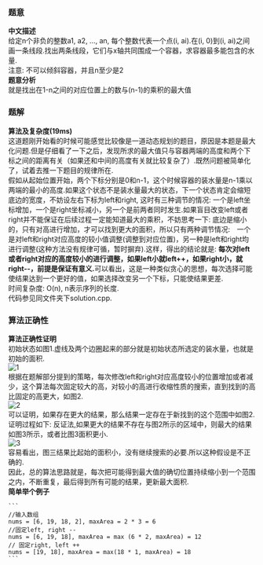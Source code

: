 ### 题意
**中文描述**  
给定n个非负的整数a1, a2, ..., an, 每个整数代表一个点(i, ai).在(i, 0)到(i, ai)之间画一条线段.找出两条线段，它们与x轴共同围成一个容器，求容器最多能包含的水量.  
注意: 不可以倾斜容器，并且n至少是2  
**题意分析**  
就是找出在1-n之间的对应位置上的数与(n-1)的乘积的最大值

### 题解
**算法及复杂度(19ms)**  
这道题刚开始看的时候可能感觉比较像是一道动态规划的题目，原因是本题是最大化问题.但是仔细看了一下之后，发现所求的最大值只与容器两端的高度和两个下标之间的距离有关（如果还和中间的高度有关就比较复杂了）.既然问题被简单化了，试着去推一下题目的规律所在.  
假如从起始位置开始，两个下标分别是0和n-1，这个时候容器的装水量是n-1乘以两端的最小的高度.如果这个状态不是装水量最大的状态，下一个状态肯定会缩短底边的宽度，不妨设左右下标为left和right, 这时有三种调节的情况: 一个是left坐标增加，一个是right坐标减小，另一个是前两者同时发生.如果盲目改变left或者right并不能保证在后续过程一定能知道最大的乘积，不妨思考一下: 底边是缩小的，只有对高进行增加，才可以找到更大的面积，所以只有两种调节情况:　一个是对left和right对应高度的较小值调整(调整到对应位置)，另一种是left和right均进行调整(这种方法没有规律可循，暂时摒弃).这样，得出的结论就是: <b>每次对left或者right对应的高度较小的进行调整，如果left小就left++，如果right小，就right--，前提是保证有意义.</b>可以看出，这是一种类似贪心的思想，每次选择可能使结果达到一个更好的值，如果选择改变另一个下标，只能使结果更差.  
时间复杂度: O(n), n表示序列的长度.  
代码参见同文件夹下solution.cpp.  

### 算法正确性
**算法正确性证明**  
初始状态如图1.虚线及两个边圈起来的部分就是初始状态所选定的装水量，也就是初始的面积.  
![1](https://cloud.githubusercontent.com/assets/16068384/23757535/1765efce-0522-11e7-91e0-0223eb52f90a.png)  
根据在题解部分提到的策略，每次修改left和right对应高度较小的位置增加或者减少，这个算法每次固定较大的高，对较小的高进行收缩性质的搜索，直到找到的高比固定的高更大，如图2.  
![2](https://cloud.githubusercontent.com/assets/16068384/23757536/17692432-0522-11e7-936e-478e9eb03d41.png)  
可以证明，如果存在更大的结果，那么结果一定存在于新找到的这个范围中如图2.证明过程如下: 反证法,如果更大的结果不存在与图2所示的区域中，则最大的结果如图3所示，或者比图3面积更小.   
![3](https://cloud.githubusercontent.com/assets/16068384/23757797/c09f738a-0522-11e7-9469-73533d58faa9.png)  
容易看出，图三结果比起始的面积小，没有继续搜索的必要.所以这种假设是不正确的.  
因此，总的算法思路就是，每次把可能得到最大值的确切位置持续缩小到一个范围之内，不断重复，最后得到所有可能的结果，更新最大面积.  
**简单举个例子**  

    ```
    //输入数组
    nums = [6, 19, 18, 2], maxArea = 2 * 3 = 6
    //固定left, right --
    nums = [6, 19, 18], maxArea = max (6 * 2, maxArea) = 12
    // 固定right, left ++
    nums = [19, 18], maxArea = max(18 * 1, maxArea) = 18
    ```
